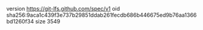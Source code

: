 version https://git-lfs.github.com/spec/v1
oid sha256:9aca1c439f3e737b29851ddab261fecdb686b446675ed9b76aa1366bd1260f34
size 3549
